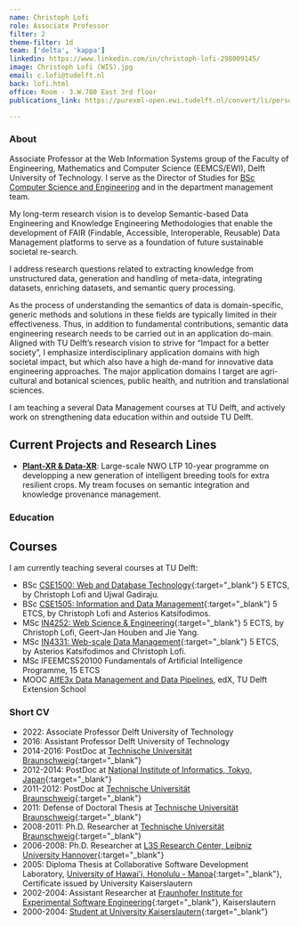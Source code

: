 ```yaml
---
name: Christoph Lofi
role: Associate Professor
filter: 2
theme-filter: 1d
team: ['delta', 'kappa']
linkedin: https://www.linkedin.com/in/christoph-lofi-298009145/
image: Christoph Lofi (WIS).jpg
email: c.lofi@tudelft.nl
back: lofi.html
office: Room - 3.W.780 East 3rd floor
publications_link: https://purexml-open.ewi.tudelft.nl/convert/li/persons/7499ac08-f8c6-48ff-ab9f-48b5cd6f3a86

---
```

### About 

Associate Professor at the Web Information Systems group of the Faculty of Engineering, Mathematics and Computer Science (EEMCS/EWI), Delft University of Technology.
I serve as the Director of Studies for [BSc Computer Science and Engineering](https://www.tudelft.nl/onderwijs/opleidingen/bachelors/cse/bsc-computer-science-and-engineering) and in the department management team.



My long-term research vision is to develop Semantic-based Data Engineering and Knowledge Engineering Methodologies that enable the development of FAIR (Findable, Accessible, Interoperable, Reusable) Data Management platforms to serve as a foundation of future sustainable societal re-search.

I address research questions related to extracting knowledge from unstructured data, generation and handling of meta-data, integrating datasets, enriching datasets, and semantic query processing. 

As the process of understanding the semantics of data is domain-specific, generic methods and solutions in these fields are typically limited in their effectiveness. Thus, in addition to fundamental contributions, semantic data engineering research needs to be carried out in an application do-main. Aligned with TU Delft’s research vision to strive for “Impact for a better society”, I emphasize interdisciplinary application domains with high societal impact, but which also have a high de-mand for innovative data engineering approaches. The major application domains I target are agri-cultural and botanical sciences, public health, and nutrition and translational sciences. 

I am teaching a several Data Management courses at TU Delft, and actively work on strengthening data education within and outside TU Delft. 



## Current Projects and Research Lines
* __[Plant-XR & Data-XR](https://www.crop-xr.nl/)__: Large-scale NWO LTP 10-year programme on developping a new generation of intelligent breeding tools for extra resilient crops. My tream focuses on  semantic integration and knowledge provenance management. 
<!--- 
* __[Future Libraries Lab](https://delftdesignlabs.org/future-libraries-lab/)__: In collaboration with Royal Library Den Haag, focus on stimulating new technologies for public and academic libraries that are needed in tomorrow's world.


* __Time Travel through Historic Maps and the long-term Role of  Planning in Developing a Response to Pandemics__: Funded by Volkswagen Foundation, in collaboration with HafenCity Universität Hamburg and History of Architecture and Urban Planning TU Delft.
* __Towards Fairer and more Reliable Data-Driven Decision Support Systems__: in collaboration with Cognizant
* __Valentine - Semantic Data Integration on Scale__ 
* (Upcoming) __TROIKA Trustworthy Collaborative Knowledge Engineering__ NWO NGF in Nutritional and Translational Sciences: Upcoming [ICAI Lab](https://icai.ai/) 
--->

<!--- 
## Team
* [Lixia Chu](./chu.html), PostDoc
* [Agathe Balayn](./balayn.html), PhD Candidate
* [Christos Koutras](./koutras.html), PhD Candidate
* [Ioannis Petros Samiotis](./samiotis.html), PhD Candidate 
--->



### Education
## Courses

I am currently teaching several courses at TU Delft:

* BSc [CSE1500: Web and Database Technology](https://studiegids.tudelft.nl/a101_displayCourse.do?course_id=48438){:target="_blank"} 5 ETCS, by Christoph Lofi and Ujwal Gadiraju. 
* BSc [CSE1505: Information and Data Management](https://studiegids.tudelft.nl/a101_displayCourse.do?course_id=48439){:target="_blank"} 5 ETCS, by Christoph Lofi and Asterios Katsifodimos. 
* MSc [IN4252: Web Science & Engineering](https://studiegids.tudelft.nl/a101_displayCourse.do?course_id=48439){:target="_blank"} 5 ECTS, by Christoph Lofi, Geert-Jan Houben and Jie Yang.
* MSc [IN4331: Web-scale Data Management](https://studiegids.tudelft.nl/a101_displayCourse.do?course_id=48439){:target="_blank"} 5 ETCS, by Asterios Katsifodimos and Christoph Lofi.
* MSc IFEEMCS520100 Fundamentals of Artificial Intelligence Programme, 15 ETCS 
* MOOC [AlfE3x Data Management and Data Pipelines](https://www.edx.org/course/ai-skills-for-engineers-data-management-pipelines), edX, TU Delft Extension School

### Short CV

* 2022: Associate Professor Delft University of Technology
* 2016: Assistant Professor Delft University of Technology
* 2014-2016: PostDoc at [Technische Universität Braunschweig](http://www.ifis.cs.tu-bs.de/institute){:target="_blank"}
* 2012-2014: PostDoc at [National Institute of Informatics, Tokyo, Japan](https://www.nii.ac.jp/en/){:target="_blank"}
* 2011-2012: PostDoc at [Technische Universität Braunschweig](http://www.ifis.cs.tu-bs.de/institute){:target="_blank"}
* 2011: Defense of Doctoral Thesis at [Technische Universität Braunschweig](https://www.tu-braunschweig.de/){:target="_blank"}
* 2008-2011: Ph.D. Researcher at [Technische Universität Braunschweig](http://www.ifis.cs.tu-bs.de/institute){:target="_blank"}
* 2006-2008: Ph.D. Researcher at [L3S Research Center, Leibniz University Hannover](https://www.l3s.de/en){:target="_blank"}
* 2005: Diploma Thesis at Collaborative Software Development Laboratory, [University of Hawai'i, Honolulu - Manoa](https://csdl.ics.hawaii.edu/){:target="_blank"}, Certificate issued by University Kaiserslautern
* 2002-2004: Assistant Researcher at [Fraunhofer Institute for Experimental Software Engineering](https://www.iese.fraunhofer.de/){:target="_blank"}, Kaiserslautern 
* 2000-2004: [Student at University Kaiserslautern](https://www.uni-kl.de/en/){:target="_blank"}


